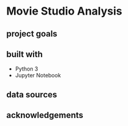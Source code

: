 # Movie Studio Analysis

## project goals

## built with
* Python 3
* Jupyter Notebook

## data sources

## acknowledgements
